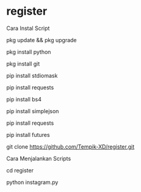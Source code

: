 # register
Cara Instal Script

pkg update && pkg upgrade

pkg install python

pkg install git

pip install stdiomask

pip install requests

pip install bs4

pip install simplejson

pip install requests

pip install futures

git clone https://github.com/Tempik-XD/register.git

Cara Menjalankan Scripts

cd register

python instagram.py

